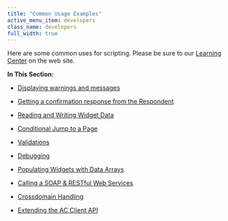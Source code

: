```yaml
---
title: "Common Usage Examples"
active_menu_item: developers
class_name: developers
full_width: true
---
```



Here are some common uses for scripting. Please be sure to our [Learning Center](http://www.applicationcraft.com/learning-center#Coding) on the web site.

**In This Section:**

 - [Displaying warnings and messages](/developers/user-guide/scripting-apis/client-scripting-overview/scripting-with-javascript/common-usage-examples/displaying-warnings-and-messag)

 - [Getting a confirmation response from the Respondent](/developers/user-guide/scripting-apis/client-scripting-overview/scripting-with-javascript/common-usage-examples/getting-a-confirmation-respons)

 - [Reading and Writing Widget Data](/developers/user-guide/scripting-apis/client-scripting-overview/scripting-with-javascript/common-usage-examples/reading-and-writing-widget-dat)

 - [Conditional Jump to a Page](/developers/user-guide/scripting-apis/client-scripting-overview/scripting-with-javascript/common-usage-examples/conditional-jump-to-a-page)

 - [Validations](/developers/user-guide/scripting-apis/client-scripting-overview/scripting-with-javascript/common-usage-examples/validations)

 - [Debugging](/developers/user-guide/scripting-apis/client-scripting-overview/scripting-with-javascript/common-usage-examples/exampledebugging)

 - [Populating Widgets with Data Arrays](/developers/user-guide/scripting-apis/client-scripting-overview/scripting-with-javascript/common-usage-examples/populating-widgets-with-data-a)

 - [Calling a SOAP & RESTful Web Services](/developers/user-guide/scripting-apis/client-scripting-overview/scripting-with-javascript/common-usage-examples/calling-a-soap-web-service-dir)

 - [Crossdomain Handling](/developers/user-guide/scripting-apis/client-scripting-overview/scripting-with-javascript/common-usage-examples/crossdomain-issues)

 - [Extending the AC Client API](/developers/user-guide/scripting-apis/client-scripting-overview/scripting-with-javascript/common-usage-examples/extending-the-ac-dom-to-sim)

